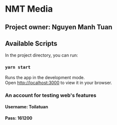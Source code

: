 # NMT Media

## Project owner: Nguyen Manh Tuan

## Available Scripts
In the project directory, you can run:

### `yarn start`
Runs the app in the development mode.\
Open [http://localhost:3000](http://localhost:3000) to view it in your browser.

### An account for testing web's features
#### Username: Toilatuan
#### Pass: 161200
